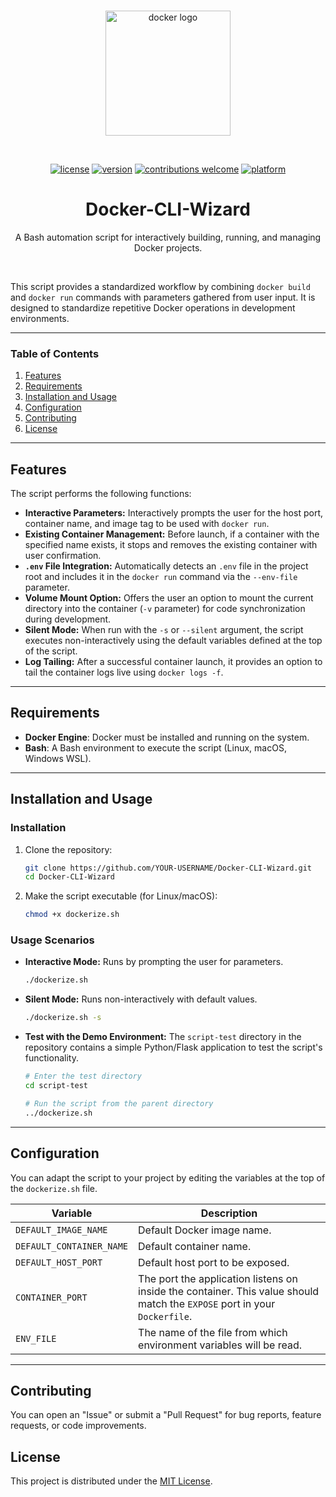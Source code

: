 <div align="center">
  <br />
  <p>
    <a href="https://www.docker.com/">
      <img src="https://www.docker.com/wp-content/uploads/2022/03/Moby-logo.png" width="200" alt="docker logo" />
    </a>
  </p>
  <br />
  <p>
    <a href="https://github.com/KULLANICI_ADINIZ/Docker-CLI-Wizard/blob/main/LICENSE"><img src="https://img.shields.io/badge/license-MIT-blue.svg" alt="license"></a>
    <a href="#"><img src="https://img.shields.io/badge/version-v1.1.0-brightgreen" alt="version"></a>
    <a href="#"><img src="https://img.shields.io/badge/contributions-welcome-orange" alt="contributions welcome"></a>
    <a href="#"><img src="https://img.shields.io/badge/platform-Linux%20%7C%20macOS%20%7C%20Windows%20(WSL)-informational" alt="platform"></a>
  </p>
  <h1>
    Docker-CLI-Wizard
  </h1>
  <p>
    A Bash automation script for interactively building, running, and managing Docker projects.
  </p>
</div>

<br />

This script provides a standardized workflow by combining `docker build` and `docker run` commands with parameters gathered from user input. It is designed to standardize repetitive Docker operations in development environments.

---
### **Table of Contents**
1. [Features](#features)
2. [Requirements](#requirements)
3. [Installation and Usage](#installation-and-usage)
4. [Configuration](#configuration)
5. [Contributing](#contributing)
6. [License](#license)

---

## Features

The script performs the following functions:

* **Interactive Parameters:** Interactively prompts the user for the host port, container name, and image tag to be used with `docker run`.
* **Existing Container Management:** Before launch, if a container with the specified name exists, it stops and removes the existing container with user confirmation.
* **`.env` File Integration:** Automatically detects an `.env` file in the project root and includes it in the `docker run` command via the `--env-file` parameter.
* **Volume Mount Option:** Offers the user an option to mount the current directory into the container (`-v` parameter) for code synchronization during development.
* **Silent Mode:** When run with the `-s` or `--silent` argument, the script executes non-interactively using the default variables defined at the top of the script.
* **Log Tailing:** After a successful container launch, it provides an option to tail the container logs live using `docker logs -f`.

---

## Requirements

* **Docker Engine**: Docker must be installed and running on the system.
* **Bash**: A Bash environment to execute the script (Linux, macOS, Windows WSL).

---

## Installation and Usage

### Installation

1.  Clone the repository:
    ```bash
    git clone https://github.com/YOUR-USERNAME/Docker-CLI-Wizard.git
    cd Docker-CLI-Wizard
    ```

2.  Make the script executable (for Linux/macOS):
    ```bash
    chmod +x dockerize.sh
    ```

### Usage Scenarios

* **Interactive Mode:**
    Runs by prompting the user for parameters.
    ```bash
    ./dockerize.sh
    ```

* **Silent Mode:**
    Runs non-interactively with default values.
    ```bash
    ./dockerize.sh -s
    ```

* **Test with the Demo Environment:**
    The `script-test` directory in the repository contains a simple Python/Flask application to test the script's functionality.
    ```bash
    # Enter the test directory
    cd script-test

    # Run the script from the parent directory
    ../dockerize.sh
    ```

---

## Configuration

You can adapt the script to your project by editing the variables at the top of the `dockerize.sh` file.

| Variable                 | Description                                                                                                                                  |
| ------------------------ | -------------------------------------------------------------------------------------------------------------------------------------------- |
| `DEFAULT_IMAGE_NAME`     | Default Docker image name.                                                                                                                   |
| `DEFAULT_CONTAINER_NAME` | Default container name.                                                                                                                      |
| `DEFAULT_HOST_PORT`      | Default host port to be exposed.                                                                                                             |
| `CONTAINER_PORT`         | The port the application listens on inside the container. This value should match the `EXPOSE` port in your `Dockerfile`.                      |
| `ENV_FILE`               | The name of the file from which environment variables will be read.                                                                          |

---

## Contributing

You can open an "Issue" or submit a "Pull Request" for bug reports, feature requests, or code improvements.

## License

This project is distributed under the [MIT License](https://choosealicense.com/licenses/mit/).
